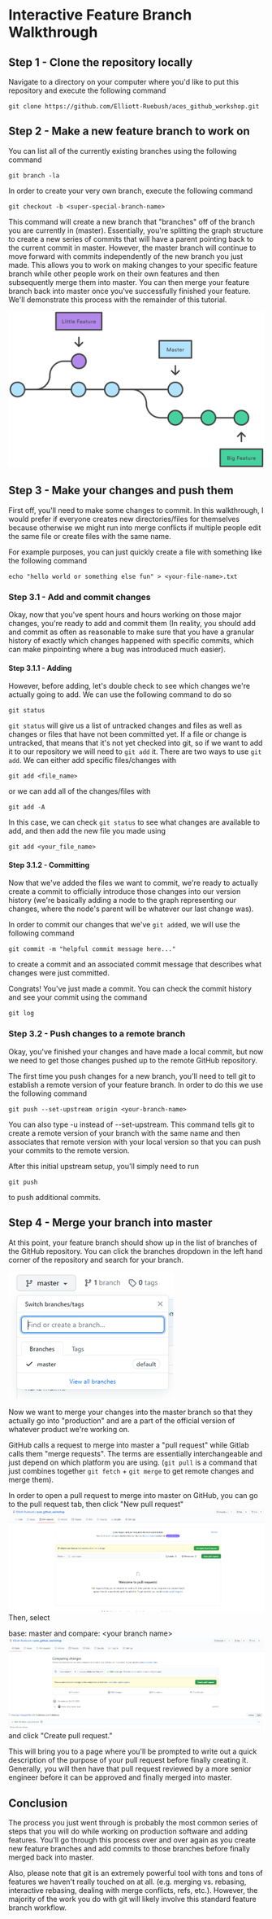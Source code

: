 # Interactive Feature Branch Walkthrough

## Step 1 - Clone the repository locally
Navigate to a directory on your computer where you'd like to put this repository and execute the following command
```
git clone https://github.com/Elliott-Ruebush/aces_github_workshop.git
```

## Step 2 - Make a new feature branch to work on
You can list all of the currently existing branches using the following command
```
git branch -la
```
In order to create your very own branch, execute the following command
```
git checkout -b <super-special-branch-name>
```
This command will create a new branch that "branches" off of the branch you are currently in (master). Essentially, you're splitting the graph structure to create a new series of commits that will have a parent pointing back to the current commit in master. However, the master branch will continue to move forward with commits independently of the new branch you just made. This allows you to work on making changes to your specific feature branch while other people work on their own features and then subsequently merge them into master. You can then merge your feature branch back into master once you've successfully finished your feature. We'll demonstrate this process with the remainder of this tutorial.

![Simple branch image](readme_images/Git-Branches-1.png)

## Step 3 - Make your changes and push them
First off, you'll need to make some changes to commit. In this walkthrough, I would prefer if everyone creates new directories/files for themselves because otherwise we might run into merge conflicts if multiple people edit the same file or create files with the same name. 

For example purposes, you can just quickly create a file with something like the following command
```
echo "hello world or something else fun" > <your-file-name>.txt
```

### Step 3.1 - Add and commit changes
Okay, now that you've spent hours and hours working on those major changes, you're ready to add and commit them (In reality, you should add and commit as often as reasonable to make sure that you have a granular history of exactly which changes happened with specific commits, which can make pinpointing where a bug was introduced much easier).

#### Step 3.1.1 - Adding
However, before adding, let's double check to see which changes we're actually going to add. We can use the following command to do so
```
git status
```
`git status` will give us a list of untracked changes and files as well as changes or files that have not been committed yet. If a file or change is untracked, that means that it's not yet checked into git, so if we want to add it to our repository we will need to `git add` it. 
There are two ways to use `git add`. We can either add specific files/changes with 
```
git add <file_name>
```
or we can add all of the changes/files with
```
git add -A
```

In this case, we can check `git status` to see what changes are available to add, and then add the new file you made using 
```
git add <your_file_name>
```

#### Step 3.1.2 - Committing
Now that we've added the files we want to commit, we're ready to actually create a commit to officially introduce those changes into our version history (we're basically adding a node to the graph representing our changes, where the node's parent will be whatever our last change was).

In order to commit our changes that we've `git add`ed, we will use the following command
```
git commit -m "helpful commit message here..."
```
to create a commit and an associated commit message that describes what changes were just committed. 

Congrats! You've just made a commit. You can check the commit history and see your commit using the command
```
git log
```

### Step 3.2 - Push changes to a remote branch
Okay, you've finished your changes and have made a local commit, but now we need to get those changes pushed up to the remote GitHub repository. 

The first time you push changes for a new branch, you'll need to tell git to establish a remote version of your feature branch. In order to do this we use the following command
```
git push --set-upstream origin <your-branch-name>
```
You can also type -u instead of --set-upstream. This command tells git to create a remote version of your branch with the same name and then associates that remote version with your local version so that you can push your commits to the remote version.

After this initial upstream setup, you'll simply need to run
```
git push
```
to push additional commits.

## Step 4 - Merge your branch into master
At this point, your feature branch should show up in the list of branches of the GitHub repository. You can click the branches dropdown in the left hand corner of the repository and search for your branch.

![Github branches list](readme_images/Branches_Screenshot.png)

Now we want to merge your changes into the master branch so that they actually go into "production" and are a part of the official version of whatever product we're working on. 

GitHub calls a request to merge into master a "pull request" while Gitlab calls them "merge requests". The terms are essentially interchangeable and just depend on which platform you are using. (`git pull` is a command that just combines together `git fetch` + `git merge` to get remote changes and merge them).

In order to open a pull request to merge into master on GitHub, you can go to the pull request tab, then click "New pull request" 
![Making a pull request](readme_images/New_PR.png)
Then, select 

base: master and compare: \<your branch name\>
![Creating pull request with correct branches](readme_images/PR_Branches.png)
and click "Create pull request."

This will bring you to a page where you'll be prompted to write out a quick description of the purpose of your pull request before finally creating it. Generally, you will then have that pull request reviewed by a more senior engineer before it can be approved and finally merged into master.


## Conclusion
The process you just went through is probably the most common series of steps that you will do while working on production software and adding features. You'll go through this process over and over again as you create new feature branches and add commits to those branches before finally merged back into master. 

Also, please note that git is an extremely powerful tool with tons and tons of features we haven't really touched on at all. (e.g. merging vs. rebasing, interactive rebasing, dealing with merge conflicts, refs, etc.). However, the majority of the work you do with git will likely involve this standard feature branch workflow.  